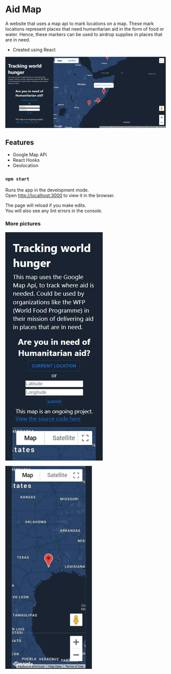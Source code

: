 # Aid Map 

A website that uses a map api to mark locations on a map. These mark locations represent places that need humanitarian aid in the form of food or water. Hence, these markers can be used to airdrop supplies in places that are in need.   

- Created using React

![View 1](public/map1.png)

## Features

- Google Map APi 
- React Hooks
- Geolocation

### `npm start`

Runs the app in the development mode.\
Open [http://localhost:3000](http://localhost:3000) to view it in the browser.

The page will reload if you make edits.\
You will also see any lint errors in the console.

### More pictures

![View 2](public/map2.png)

![View 3](public/map3.png)


